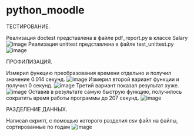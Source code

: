 # python_moodle
ТЕСТИРОВАНИЕ.

Реализация doctest представлена в файле pdf_report.py в классе Salary
![image](https://user-images.githubusercontent.com/103284052/205686502-437581ad-1af0-48e9-8087-67ee206d234d.png)
Реализация unittest представлена в файле test_unittest.py
![image](https://user-images.githubusercontent.com/103284052/205687037-74531833-4e2a-4458-9d56-28cf3b7e21db.png)

ПРОФИЛИЗАЦИЯ.

Измерил функцию преобразования времени отдельно и получил значение 0.014 секунд.
![image](https://user-images.githubusercontent.com/103284052/206521713-73ef3cbe-33db-4f20-9b9d-6194ca3ba4a6.png)
Измерил второй вариант функции и получил 0 секунд.
![image](https://user-images.githubusercontent.com/103284052/206522127-60871b54-811c-4172-8293-dd29d992e3f0.png)
Третий вариант показал результат хуже.
![image](https://user-images.githubusercontent.com/103284052/206522570-85fb9f04-0620-4f29-8cc5-ebb2b06c3654.png)
Оставив в результате самую быструю функцию, получилось сократить время работы программы до 207 секунд.
![image](https://user-images.githubusercontent.com/103284052/206524181-f0d389c3-f7b3-48c2-8ba6-b0299499f794.png)

РАЗДЕЛЕНИЕ ДАННЫХ.

Написал скрипт, с помощью которого разделил csv файл на файлы, сортированные по годам
![image](https://user-images.githubusercontent.com/103284052/206548769-6d7e84ef-a542-473c-80d5-ccad49c855ee.png)



